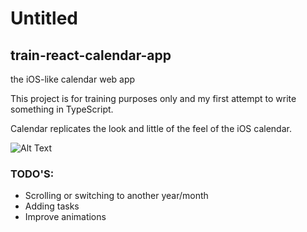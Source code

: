 # Untitled

## train-react-calendar-app

the iOS-like calendar web app

This project is for training purposes only and my first attempt to write something in TypeScript.

Calendar replicates the look and little of the feel of the iOS calendar.

![Alt Text](https://github.com/mkhamat/train-react-calendar-app/blob/master/demo.gif)

### TODO'S:

* Scrolling or switching to another year/month
* Adding tasks
* Improve animations



